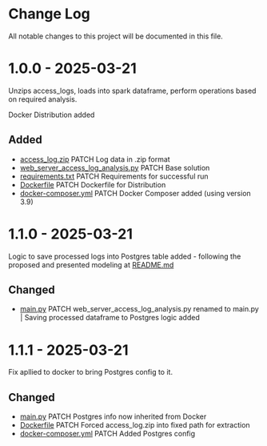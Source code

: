# Change Log

All notable changes to this project will be documented in this file.


# 1.0.0 - 2025-03-21

Unzips access_logs, loads into spark dataframe, perform operations based on required analysis.

Docker Distribution added

## Added

* [access_log.zip](/docker/access_log.zip) PATCH Log data in .zip format
* [web_server_access_log_analysis.py](/docker/main.py) PATCH Base solution
* [requirements.txt](/docker/requirements.txt) PATCH Requirements for successful run
* [Dockerfile](/docker/Dockerfile) PATCH Dockerfile for Distribution
* [docker-composer.yml](/docker/docker-composer.yml) PATCH Docker Composer added (using version 3.9)


# 1.1.0 - 2025-03-21

Logic to save processed logs into Postgres table added - following the proposed and presented modeling at [README.md](/docker/README.md)

## Changed

* [main.py](/docker/main.py) PATCH web_server_access_log_analysis.py renamed to main.py | Saving processed dataframe to Postgres logic added


# 1.1.1 - 2025-03-21

Fix apllied to docker to bring Postgres config to it.

## Changed

* [main.py](/docker/main.py) PATCH Postgres info now inherited from Docker
* [Dockerfile](/docker/Docker) PATCH Forced access_log.zip into fixed path for extraction
* [docker-composer.yml](/docker/docker-composer.yml) PATCH Added Postgres config